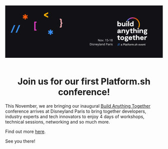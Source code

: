 <p align="center">
    <a href="https://platform.sh">
        <img src="https://raw.githubusercontent.com/platformsh-templates/.github/master/profile/images/batcon2022.png" alt="Logo">
    </a>
    <br /><br />
    <h1 align="center">Join us for our first Platform.sh conference!<br /></h1>

This November, we are bringing our inaugural [Build Anything Together](https://buildanythingtogether.com/) conference arrives at Disneyland Paris to bring together developers, industry experts and tech innovators to enjoy 4 days of workshops, technical sessions, networking and so much more. 

Find out more [here](https://web-eur.cvent.com/event/f325cce5-c825-4a33-80c0-0675b86c3267/websitePage:94c039a4-9b0c-489a-adc0-6fb52772ec39).

See you there!

</p>


